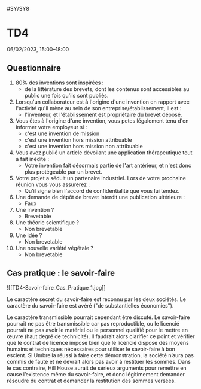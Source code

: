 #SY/SY8 
# TD4
06/02/2023, 15:00–18:00

## Questionnaire

1. 80% des inventions sont inspirées :
	* de la littérature des brevets, dont les contenus sont accessibles au public une fois qu'ils sont publiés.
2. Lorsqu'un collaborateur est à l'origine d'une invention en rapport avec l'activité qu'il mène au sein de son entreprise/établissement, il est :
	* l'inventeur, et l'établissement est propriétaire du brevet déposé.
3. Vous êtes à l'origine d'une invention, vous petes légalement tenu d'en informer votre employeur si :
	* c'est une invention de mission
	* c'est une invention hors mission attribuable
	* c'est une invention hors mission non attribuable
4. Vous avez publié un article dévoilant une application thérapeutique tout à fait inédite :
	* Votre invention fait désormais partie de l'art antérieur, et n'est donc plus protégeable par un brevet.
5. Votre projet a séduit un partenaire industriel. Lors de votre prochaine réunion vous vous assurerez :
	* Qu'il signe bien l'accord de confidentialité que vous lui tendez.
6. Une demande de dépôt de brevet interdit une publication ultérieure :
	* Faux
7. Une invention ?
	* Brevetable
8. Une théorie scientifique ?
	* Non brevetable
9. Une idée ?
	* Non brevetable
10. Une nouvelle variété végétale ?
	* Non brevetable

## Cas pratique : le savoir-faire

![[TD4-Savoir-faire_Cas_Pratique_1.jpg]]

Le caractère secret du savoir-faire est reconnu par les deux sociétés.
Le caractère du savoir-faire est avéré ("de substantielles économies").

Le caractère transmissible pourrait cependant être discuté. Le savoir-faire pourrait ne pas être transmissible car pas reproductible, ou le licencié pourrait ne pas avoir le matériel ou le personnel qualifié pour le mettre en œuvre (haut degré de technicité). Il faudrait alors clarifier ce point et vérifier que le contrat de licence impose bien que le licencié dispose des moyens humains et techniques nécessaires pour utiliser le savoir-faire à bon escient.
Si Umbrella réussi à faire cette démonstration, la société n’aura pas commis de faute et ne devrait alors pas avoir à restituer les sommes.
Dans le cas contraire, Hill House aurait de sérieux arguments pour remettre en cause l’existence même du savoir-faire, et donc légitimement demander résoudre du contrat et demander la restitution des sommes versées.
